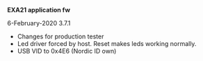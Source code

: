 **EXA21 application fw**

6-February-2020 3.7.1
- Changes for production tester
- Led driver forced by host. Reset makes leds working normally.
- USB VID to 0x4E6 (Nordic ID own)

